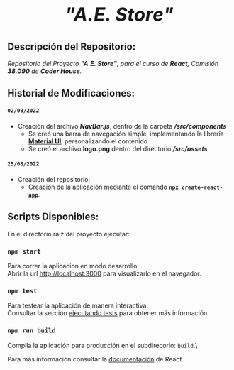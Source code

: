 # *<h2 align=center>**"A.E. Store"**</h2>*

## **Descripción del Repositorio**:
*Repositorio del Proyecto **"A.E. Store"**, para el curso de ***React***, Comisión **38.090** de **Coder House**.*

## Historial de Modificaciones:

#### `02/09/2022`
- Creación del archivo ***NavBar.js***, dentro de la carpeta ***/src/components***
    - Se creó una barra de navegación simple, implementando la librería **[Material UI](https://mui.com/)**, personalizando el contenido.
    - Se creó el archivo **logo.png** dentro del directorio ***/src/assets***
#### `25/08/2022`
- Creación del repositorio;
    - Creación de la aplicación mediante el comando **[`npx create-react-app`](https://es.reactjs.org/docs/create-a-new-react-app.html#create-react-app)**.

## Scripts Disponibles:

En el directorio raíz del proyecto ejecutar:

### `npm start`

Para correr la aplicacion en modo desarrollo.\
Abrir la url [http://localhost:3000](http://localhost:3000) para visualizarlo en el navegador.

### `npm test`

Para testear la aplicación de manera interactiva.\
Consultar la sección [ejecutando tests](https://facebook.github.io/create-react-app/docs/running-tests) para obtener más información.

### `npm run build`

Compila la aplicación para producción en el subdirecorio: `build`.\

Para más información consultar la [documentación](https://es.reactjs.org/docs/getting-started.html) de React.
